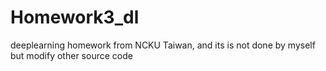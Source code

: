 # Homework3_dl
deeplearning homework from NCKU Taiwan, and its is not done by myself but modify other source code 
